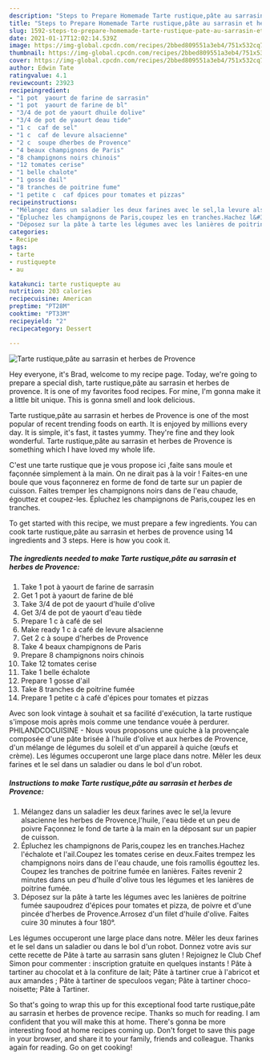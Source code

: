 ```yaml
---
description: "Steps to Prepare Homemade Tarte rustique,pâte au sarrasin et herbes de Provence"
title: "Steps to Prepare Homemade Tarte rustique,pâte au sarrasin et herbes de Provence"
slug: 1592-steps-to-prepare-homemade-tarte-rustique-pate-au-sarrasin-et-herbes-de-provence
date: 2021-01-17T12:02:14.539Z
image: https://img-global.cpcdn.com/recipes/2bbed809551a3eb4/751x532cq70/tarte-rustiquepate-au-sarrasin-et-herbes-de-provence-photo-principale-de-la-recette.jpg
thumbnail: https://img-global.cpcdn.com/recipes/2bbed809551a3eb4/751x532cq70/tarte-rustiquepate-au-sarrasin-et-herbes-de-provence-photo-principale-de-la-recette.jpg
cover: https://img-global.cpcdn.com/recipes/2bbed809551a3eb4/751x532cq70/tarte-rustiquepate-au-sarrasin-et-herbes-de-provence-photo-principale-de-la-recette.jpg
author: Edwin Tate
ratingvalue: 4.1
reviewcount: 23923
recipeingredient:
- "1 pot  yaourt de farine de sarrasin"
- "1 pot  yaourt de farine de bl"
- "3/4 de pot de yaourt dhuile dolive"
- "3/4 de pot de yaourt deau tide"
- "1 c  caf de sel"
- "1 c  caf de levure alsacienne"
- "2 c  soupe dherbes de Provence"
- "4 beaux champignons de Paris"
- "8 champignons noirs chinois"
- "12 tomates cerise"
- "1 belle chalote"
- "1 gosse dail"
- "8 tranches de poitrine fume"
- "1 petite c  caf dpices pour tomates et pizzas"
recipeinstructions:
- "Mélangez dans un saladier les deux farines avec le sel,la levure alsacienne les herbes de Provence,l&#39;huile, l&#39;eau tiède et un peu de poivre Façonnez le fond de tarte à la main en la déposant sur un papier de cuisson."
- "Épluchez les champignons de Paris,coupez les en tranches.Hachez l&#39;échalote et l&#39;ail.Coupez les tomates cerise en deux.Faites trempez les champignons noirs dans de l&#39;eau chaude, une fois ramollis égouttez les. Coupez les tranches de poitrine fumée en lanières. Faites revenir 2 minutes dans un peu d&#39;huile d&#39;olive tous les légumes et les lanières de poitrine fumée."
- "Déposez sur la pâte à tarte les légumes avec les lanières de poitrine fumée saupoudrez d&#39;épices pour tomates et pizza, de poivre et d&#39;une pincée d&#39;herbes de Provence.Arrosez d&#39;un filet d&#39;huile d&#39;olive. Faites cuire 30 minutes à four 180°."
categories:
- Recipe
tags:
- tarte
- rustiquepte
- au

katakunci: tarte rustiquepte au 
nutrition: 203 calories
recipecuisine: American
preptime: "PT28M"
cooktime: "PT33M"
recipeyield: "2"
recipecategory: Dessert

---
```



![Tarte rustique,pâte au sarrasin et herbes de Provence](https://img-global.cpcdn.com/recipes/2bbed809551a3eb4/751x532cq70/tarte-rustiquepate-au-sarrasin-et-herbes-de-provence-photo-principale-de-la-recette.jpg)

Hey everyone, it's Brad, welcome to my recipe page. Today, we're going to prepare a special dish, tarte rustique,pâte au sarrasin et herbes de provence. It is one of my favorites food recipes. For mine, I'm gonna make it a little bit unique. This is gonna smell and look delicious.

Tarte rustique,pâte au sarrasin et herbes de Provence is one of the most popular of recent trending foods on earth. It is enjoyed by millions every day. It is simple, it's fast, it tastes yummy. They're fine and they look wonderful. Tarte rustique,pâte au sarrasin et herbes de Provence is something which I have loved my whole life.

C&#39;est une tarte rustique que je vous propose ici ,faite sans moule et façonnée simplement à la main. On ne dirait pas à la voir ! Faites-en une boule que vous façonnerez en forme de fond de tarte sur un papier de cuisson. Faites tremper les champignons noirs dans de l&#39;eau chaude, égouttez et coupez-les. Épluchez les champignons de Paris,coupez les en tranches.


To get started with this recipe, we must prepare a few ingredients. You can cook tarte rustique,pâte au sarrasin et herbes de provence using 14 ingredients and 3 steps. Here is how you cook it.

<!--inarticleads1-->

##### The ingredients needed to make Tarte rustique,pâte au sarrasin et herbes de Provence:

1. Take 1 pot à yaourt de farine de sarrasin
1. Get 1 pot à yaourt de farine de blé
1. Take 3/4 de pot de yaourt d&#39;huile d&#39;olive
1. Get 3/4 de pot de yaourt d&#39;eau tiède
1. Prepare 1 c à café de sel
1. Make ready 1 c à café de levure alsacienne
1. Get 2 c à soupe d&#39;herbes de Provence
1. Take 4 beaux champignons de Paris
1. Prepare 8 champignons noirs chinois
1. Take 12 tomates cerise
1. Take 1 belle échalote
1. Prepare 1 gosse d&#39;ail
1. Take 8 tranches de poitrine fumée
1. Prepare 1 petite c à café d&#39;épices pour tomates et pizzas


Avec son look vintage à souhait et sa facilité d&#39;exécution, la tarte rustique s&#39;impose mois après mois comme une tendance vouée à perdurer. PHILANDCOCUISINE - Nous vous proposons une quiche à la provençale composée d&#39;une pâte brisée à l&#39;huile d&#39;olive et aux herbes de Provence, d&#39;un mélange de légumes du soleil et d&#39;un appareil à quiche (œufs et crème). Les légumes occuperont une large place dans notre. Mêler les deux farines et le sel dans un saladier ou dans le bol d&#39;un robot. 

<!--inarticleads2-->

##### Instructions to make Tarte rustique,pâte au sarrasin et herbes de Provence:

1. Mélangez dans un saladier les deux farines avec le sel,la levure alsacienne les herbes de Provence,l&#39;huile, l&#39;eau tiède et un peu de poivre Façonnez le fond de tarte à la main en la déposant sur un papier de cuisson.
1. Épluchez les champignons de Paris,coupez les en tranches.Hachez l&#39;échalote et l&#39;ail.Coupez les tomates cerise en deux.Faites trempez les champignons noirs dans de l&#39;eau chaude, une fois ramollis égouttez les. Coupez les tranches de poitrine fumée en lanières. Faites revenir 2 minutes dans un peu d&#39;huile d&#39;olive tous les légumes et les lanières de poitrine fumée.
1. Déposez sur la pâte à tarte les légumes avec les lanières de poitrine fumée saupoudrez d&#39;épices pour tomates et pizza, de poivre et d&#39;une pincée d&#39;herbes de Provence.Arrosez d&#39;un filet d&#39;huile d&#39;olive. Faites cuire 30 minutes à four 180°.


Les légumes occuperont une large place dans notre. Mêler les deux farines et le sel dans un saladier ou dans le bol d&#39;un robot. Donnez votre avis sur cette recette de Pâte à tarte au sarrasin sans gluten ! Rejoignez le Club Chef Simon pour commenter : inscription gratuite en quelques instants ! Pâte à tartiner au chocolat et à la confiture de lait; Pâte à tartiner crue à l&#39;abricot et aux amandes ; Pâte à tartiner de speculoos vegan; Pâte à tartiner choco-noisette; Pâte à Tartiner. 

So that's going to wrap this up for this exceptional food tarte rustique,pâte au sarrasin et herbes de provence recipe. Thanks so much for reading. I am confident that you will make this at home. There's gonna be more interesting food at home recipes coming up. Don't forget to save this page in your browser, and share it to your family, friends and colleague. Thanks again for reading. Go on get cooking!
